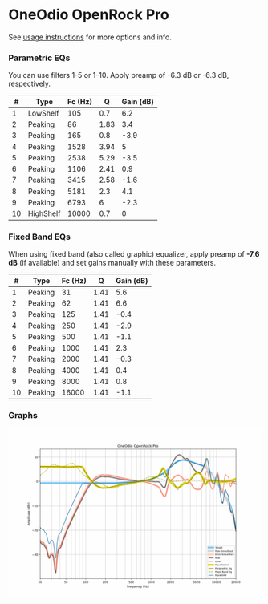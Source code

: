 # OneOdio OpenRock Pro
See [usage instructions](https://github.com/jaakkopasanen/AutoEq#usage) for more options and info.

### Parametric EQs
You can use filters 1-5 or 1-10. Apply preamp of -6.3 dB or -6.3 dB, respectively.

|   # | Type      |   Fc (Hz) |    Q |   Gain (dB) |
|-----|-----------|-----------|------|-------------|
|   1 | LowShelf  |       105 | 0.7  |         6.2 |
|   2 | Peaking   |        86 | 1.83 |         3.4 |
|   3 | Peaking   |       165 | 0.8  |        -3.9 |
|   4 | Peaking   |      1528 | 3.94 |         5   |
|   5 | Peaking   |      2538 | 5.29 |        -3.5 |
|   6 | Peaking   |      1106 | 2.41 |         0.9 |
|   7 | Peaking   |      3415 | 2.58 |        -1.6 |
|   8 | Peaking   |      5181 | 2.3  |         4.1 |
|   9 | Peaking   |      6793 | 6    |        -2.3 |
|  10 | HighShelf |     10000 | 0.7  |         0   |

### Fixed Band EQs
When using fixed band (also called graphic) equalizer, apply preamp of **-7.6 dB** (if available) and set gains manually with these parameters.

|   # | Type    |   Fc (Hz) |    Q |   Gain (dB) |
|-----|---------|-----------|------|-------------|
|   1 | Peaking |        31 | 1.41 |         5.6 |
|   2 | Peaking |        62 | 1.41 |         6.6 |
|   3 | Peaking |       125 | 1.41 |        -0.4 |
|   4 | Peaking |       250 | 1.41 |        -2.9 |
|   5 | Peaking |       500 | 1.41 |        -1.1 |
|   6 | Peaking |      1000 | 1.41 |         2.3 |
|   7 | Peaking |      2000 | 1.41 |        -0.3 |
|   8 | Peaking |      4000 | 1.41 |         0.4 |
|   9 | Peaking |      8000 | 1.41 |         0.8 |
|  10 | Peaking |     16000 | 1.41 |        -1.1 |

### Graphs
![](./OneOdio%20OpenRock%20Pro.png)
